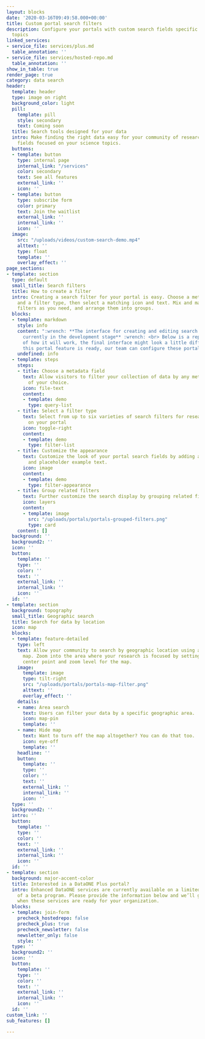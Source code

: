 ```yaml
---
layout: blocks
date: '2020-03-16T09:49:58.000+00:00'
title: Custom portal search filters
description: Configure your portals with custom search fields specific to your science
  topics
linked_services:
- service_file: services/plus.md
  table_annotation: ''
- service_file: services/hosted-repo.md
  table_annotation: ''
show_in_table: true
render_page: true
category: data search
header:
  template: header
  type: image on right
  background_color: light
  pill:
    template: pill
    style: secondary
    text: Coming soon
  title: Search tools designed for your data
  intro: Make finding the right data easy for your community of researchers with search
    fields focused on your science topics.
  buttons:
  - template: button
    type: internal page
    internal_link: "/services"
    color: secondary
    text: See all features
    external_link: ''
    icon: ''
  - template: button
    type: subscribe form
    color: primary
    text: Join the waitlist
    external_link: ''
    internal_link: ''
    icon: ''
  image:
    src: "/uploads/videos/custom-search-demo.mp4"
    alttext: ''
    type: float
    template: ''
    overlay_effect: ''
page_sections:
- template: section
  type: default
  small_title: Search filters
  title: How to create a filter
  intro: Creating a search filter for your portal is easy. Choose a metadata field
    and a filter type, then select a matching icon and text. Mix and match as many
    filters as you need, and arrange them into groups.
  blocks:
  - template: markdown
    style: info
    content: ":wrench: **The interface for creating and editing search filters is
      currently in the development stage** :wrench: <br> Below is a representation
      of how it will work, the final interface might look a little different. Until
      this portal feature is ready, our team can configure these portal features behind-the-scenes."
    undefined: info
  - template: steps
    steps:
    - title: Choose a metadata field
      text: Allow visitors to filter your collection of data by any metadata field
        of your choice.
      icon: file-text
      content:
      - template: demo
        type: query-list
    - title: Select a filter type
      text: Select from up to six varieties of search filters for researchers to use
        on your portal
      icon: toggle-right
      content:
      - template: demo
        type: filter-list
    - title: Customize the appearance
      text: Customize the look of your portal search fields by adding an icon, a title,
        and placeholder example text.
      icon: image
      content:
      - template: demo
        type: filter-appearance
    - title: Group related filters
      text: Further customize the search display by grouping related filters together.
      icon: layers
      content:
      - template: image
        src: "/uploads/portals/portals-grouped-filters.png"
        type: card
    content: []
  background: ''
  background2: ''
  icon: ''
  button:
    template: ''
    type: ''
    color: ''
    text: ''
    external_link: ''
    internal_link: ''
    icon: ''
  id: ''
- template: section
  background: topography
  small_title: Geographic search
  title: Search for data by location
  icon: map
  blocks:
  - template: feature-detailed
    type: left
    text: Allow your community to search by geographic location using an interactive
      map. Zoom into the area where your research is focused by setting a specific
      center point and zoom level for the map.
    image:
      template: image
      type: tilt-right
      src: "/uploads/portals/portals-map-filter.png"
      alttext: ''
      overlay_effect: ''
    details:
    - name: Area search
      text: Users can filter your data by a specific geographic area.
      icon: map-pin
      template: ''
    - name: Hide map
      text: Want to turn off the map altogether? You can do that too.
      icon: eye-off
      template: ''
    headline: ''
    button:
      template: ''
      type: ''
      color: ''
      text: ''
      external_link: ''
      internal_link: ''
      icon: ''
  type: ''
  background2: ''
  intro: ''
  button:
    template: ''
    type: ''
    color: ''
    text: ''
    external_link: ''
    internal_link: ''
    icon: ''
  id: ''
- template: section
  background: major-accent-color
  title: Interested in a DataONE Plus portal?
  intro: Enhanced DataONE services are currently available on a limited basis as part
    of a beta program. Please provide the information below and we’ll get in touch
    when these services are ready for your organization.
  blocks:
  - template: join-form
    precheck_hostedrepo: false
    precheck_plus: true
    precheck_newsletter: false
    newsletter_only: false
    style: ''
  type: ''
  background2: ''
  icon: ''
  button:
    template: ''
    type: ''
    color: ''
    text: ''
    external_link: ''
    internal_link: ''
    icon: ''
  id: ''
custom_link: ''
sub_features: []

---
```

